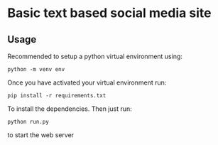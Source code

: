 # Basic text based social media site

## Usage
Recommended to setup a python virtual environment using:

`python -m venv env`

Once you have activated your virtual environment run:

`pip install -r requirements.txt`

To install the dependencies. Then just run:

`python run.py`

to start the web server
